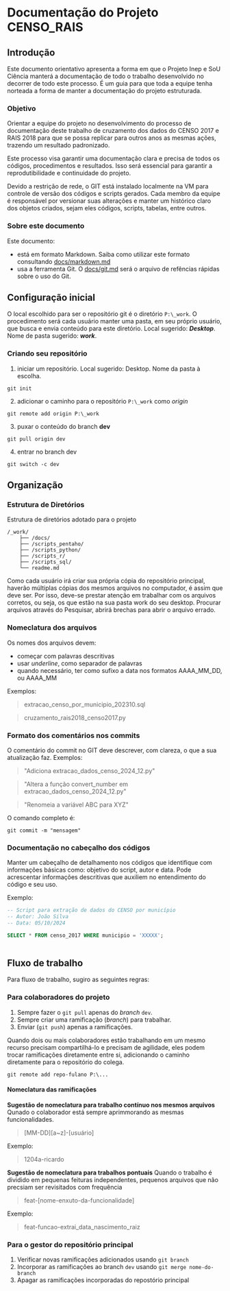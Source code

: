 # Documentação do Projeto CENSO_RAIS

## Introdução

Este documento orientativo apresenta a forma em que o Projeto Inep e SoU Ciência manterá a documentação de todo o trabalho desenvolvido no decorrer de todo este processo. É um guia para que toda a equipe tenha norteada a forma de manter a documentação do projeto estruturada.

### Objetivo

Orientar a equipe do projeto no desenvolvimento do processo de documentação deste trabalho de cruzamento dos dados do CENSO 2017 e RAIS 2018 para que se possa replicar para outros anos as mesmas ações, trazendo um resultado padronizado.

Este processo visa garantir uma documentação clara e precisa de todos os códigos, procedimentos e resultados. Isso será essencial para garantir a reprodutibilidade e continuidade do projeto.

Devido a restrição de rede, o GIT está instalado localmente na VM para controle de versão dos códigos e scripts gerados. Cada membro da equipe é responsável por versionar suas alterações e manter um histórico claro dos objetos criados, sejam eles códigos, scripts, tabelas, entre outros.


### Sobre este documento

Este documento:
- está em formato Markdown. Saiba como utilizar este formato consultando [docs/markdown.md](docs/markdown.md)
- usa a ferramenta Git. O [docs/git.md](docs/git.md) será o arquivo de refências rápidas sobre o uso do Git.



## Configuração inicial

O local escolhido para ser o repositório git é o diretório `P:\_work`. O procedimento será cada usuário manter uma pasta, em seu próprio usuário, que busca e envia conteúdo para este diretório. Local sugerido: ***Desktop***. Nome de pasta sugerido: ***work***.

### Criando seu repositório

1. iniciar um repositório. Local sugerido: Desktop. Nome da pasta à escolha.
```
git init
```

2. adicionar o caminho para o repositório `P:\_work` como *origin*
```
git remote add origin P:\_work
```

3. puxar o conteúdo do branch **dev**
```
git pull origin dev
```

4. entrar no branch dev
```
git switch -c dev
```


## Organização

### Estrutura de Diretórios

Estrutura de diretórios adotado para o projeto


```
/_work/
    ├── /docs/
    ├── /scripts_pentaho/      
    ├── /scripts_python/
    ├── /scripts_r/
    ├── /scripts_sql/                     
    └── readme.md
```

Como cada usuário irá criar sua própria cópia do repositório principal, haverão múltiplas cópias dos mesmos arquivos no computador, é assim que deve ser. Por isso, deve-se prestar atenção em trabalhar com os arquivos corretos, ou seja, os que estão na sua pasta work do seu desktop. Procurar arquivos através do Pesquisar, abrirá brechas para abrir o arquivo errado.

### Nomeclatura dos arquivos

Os nomes dos arquivos devem:
- começar com palavras descritivas
- usar *underline*, como separador de palavras
- quando necessário, ter como sufixo a data nos formatos AAAA_MM_DD, ou AAAA_MM

Exemplos:

> extracao_censo_por_municipio_202310.sql

> cruzamento_rais2018_censo2017.py

### Formato dos comentários nos commits

 O comentário do commit no GIT deve descrever, com clareza, o que a sua atualização faz. Exemplos:


> "Adiciona extracao_dados_censo_2024_12.py"

> "Altera a função convert_number em extracao_dados_censo_2024_12.py"

> "Renomeia a variável ABC para XYZ"


O comando completo é:
```
git commit -m "mensagem"
```

### Documentação no cabeçalho dos códigos

Manter um cabeçalho de detalhamento nos códigos que identifique com informações básicas como: objetivo do script, autor e data. Pode acrescentar informações descritivas que auxiliem no entendimento do código e seu uso.

Exemplo:

```sql
-- Script para extração de dados do CENSO por município
-- Autor: João Silva
-- Data: 05/10/2024

SELECT * FROM censo_2017 WHERE municipio = 'XXXXX';
  
```
## Fluxo de trabalho

Para fluxo de trabalho, sugiro as seguintes regras:

### Para colaboradores do projeto
1. Sempre fazer o `git pull` apenas do *branch* `dev`.
2. Sempre criar uma ramificação (*branch*) para trabalhar.
3. Enviar (`git push`) apenas a ramificações.


Quando dois ou mais colaboradores estão trabalhando em um mesmo recurso precisam compartilhá-lo e precisam de agilidade, eles podem trocar ramificações diretamente entre si, adicionando o caminho diretamente para o repositório do colega.

```
git remote add repo-fulano P:\...
```
#### Nomeclatura das ramificações

**Sugestão de nomeclatura para trabalho contínuo nos mesmos arquivos**
Qunado o colaborador está sempre aprimmorando as mesmas funcionalidades.

> [MM-DD][a~z]-[usuário]

Exemplo: 
> 1204a-ricardo

**Sugestão de nomeclatura para trabalhos pontuais**
Quando o trabalho é dividido em pequenas feituras independentes, pequenos arquivos que não precsiam ser revisitados com frequência

> feat-[nome-enxuto-da-funcionalidade]

Exemplo:
> feat-funcao-extrai_data_nascimento_raiz


### Para o gestor do repositório principal
1. Verificar novas ramificações adicionados usando `git branch`
2. Incorporar as ramificações ao branch `dev` usando `git merge nome-do-branch`
3. Apagar as ramificações incorporadas do repostório principal